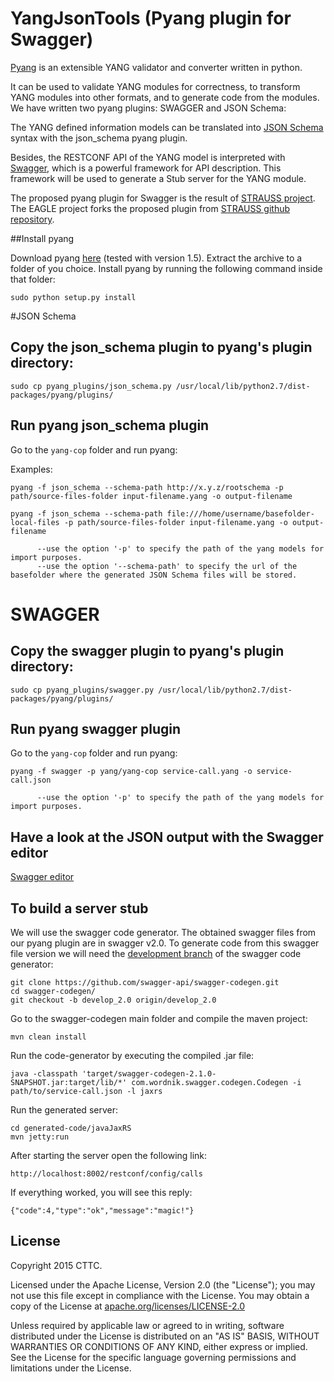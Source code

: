 # YangJsonTools (Pyang plugin for Swagger)

[Pyang](https://code.google.com/p/pyang/) is an extensible YANG validator and converter written in python. 

It can be used to validate YANG modules for correctness, to transform YANG modules into other formats, and to generate code from the modules. We have written two pyang plugins: SWAGGER and JSON Schema:

The YANG defined information models can be translated into [JSON Schema](http://json-schema.org/) syntax with the json_schema pyang plugin.

Besides, the RESTCONF API of the YANG model is interpreted with [Swagger](http://swagger.io/), which is a powerful framework for API description. This framework will be used to generate a Stub server for the YANG module.

The proposed pyang plugin for Swagger is the result of [STRAUSS project](http://www.ict-strauss.eu/en/). The EAGLE project forks the proposed plugin from [STRAUSS github repository](https://github.com/ict-strauss/COP).

##Install pyang

Download pyang [here](https://code.google.com/p/pyang/wiki/Downloads?tm=2) (tested with version 1.5).
Extract the archive to a folder of you choice.
Install pyang  by running the following command inside that folder:

```
sudo python setup.py install
```

#JSON Schema

## Copy the json_schema plugin to pyang's plugin directory:

```
sudo cp pyang_plugins/json_schema.py /usr/local/lib/python2.7/dist-packages/pyang/plugins/
```

## Run pyang json_schema plugin

Go to the `yang-cop` folder and run pyang:

Examples:

```
pyang -f json_schema --schema-path http://x.y.z/rootschema -p path/source-files-folder input-filename.yang -o output-filename

pyang -f json_schema --schema-path file:///home/username/basefolder-local-files -p path/source-files-folder input-filename.yang -o output-filename

      --use the option '-p' to specify the path of the yang models for import purposes.
      --use the option '--schema-path' to specify the url of the basefolder where the generated JSON Schema files will be stored.
```

# SWAGGER

## Copy the swagger plugin to pyang's plugin directory:

```
sudo cp pyang_plugins/swagger.py /usr/local/lib/python2.7/dist-packages/pyang/plugins/
```

## Run pyang swagger plugin

Go to the `yang-cop` folder and run pyang:

```
pyang -f swagger -p yang/yang-cop service-call.yang -o service-call.json

      --use the option '-p' to specify the path of the yang models for import purposes.
```

## Have a look at the JSON output with the Swagger editor

[Swagger editor](http://editor.swagger.io/#/)


## To build a server stub

We will use the swagger code generator. The obtained swagger files from our pyang plugin are in swagger v2.0. To generate code from this swagger file version we will need the [development branch](https://github.com/swagger-api/swagger-codegen/tree/develop_2.0) of the swagger code generator:


```
git clone https://github.com/swagger-api/swagger-codegen.git
cd swagger-codegen/
git checkout -b develop_2.0 origin/develop_2.0
```


Go to the swagger-codegen main folder and compile the maven project:

```
mvn clean install
```

Run the code-generator by executing the compiled .jar file:

```
java -classpath 'target/swagger-codegen-2.1.0-SNAPSHOT.jar:target/lib/*' com.wordnik.swagger.codegen.Codegen -i path/to/service-call.json -l jaxrs
```

Run the generated server:

```
cd generated-code/javaJaxRS
mvn jetty:run
```

After starting the server open the following link: 
```
http://localhost:8002/restconf/config/calls
```
If everything worked, you will see this reply:
```
{"code":4,"type":"ok","message":"magic!"}
```


License
-------

Copyright 2015 CTTC.

Licensed under the Apache License, Version 2.0 (the "License");
you may not use this file except in compliance with the License.
You may obtain a copy of the License at [apache.org/licenses/LICENSE-2.0](http://www.apache.org/licenses/LICENSE-2.0)

Unless required by applicable law or agreed to in writing, software
distributed under the License is distributed on an "AS IS" BASIS,
WITHOUT WARRANTIES OR CONDITIONS OF ANY KIND, either express or implied.
See the License for the specific language governing permissions and
limitations under the License.

